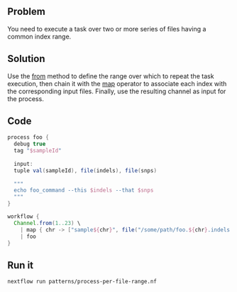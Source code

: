 ## Problem 

You need to execute a task over two or more series of files having a common index range. 

## Solution 

Use the [from](https://www.nextflow.io/docs/latest/channel.html#from) method to define the range over which to repeat the task execution, then chain it with the [map](https://www.nextflow.io/docs/latest/operator.html#map) operator to associate each index with the corresponding input files. Finally, use the resulting channel as input for the process.

## Code 

```groovy
process foo {
  debug true
  tag "$sampleId"
  
  input: 
  tuple val(sampleId), file(indels), file(snps)
  
  """
  echo foo_command --this $indels --that $snps
  """
}

workflow {
  Channel.from(1..23) \
    | map { chr -> ["sample${chr}", file("/some/path/foo.${chr}.indels.vcf"), file("/other/path/foo.snvs.${chr}.vcf")] } \
    | foo
}
```

## Run it 

```bash
nextflow run patterns/process-per-file-range.nf
```
